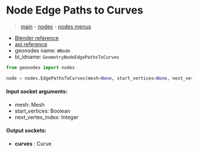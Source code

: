# Node Edge Paths to Curves

> [main](../structure.md) - [nodes](nodes.md) - [nodes menus](nodes_menus.md)

- [Blender reference](https://docs.blender.org/manual/en/latest/modeling/geometry_nodes/mesh/edge_paths_to_curves.html)
- [api reference](https://docs.blender.org/api/current/bpy.types.GeometryNodeEdgePathsToCurves.html)
- geonodes name: `WNode`
- bl_idname: `GeometryNodeEdgePathsToCurves`

```python
from geonodes import nodes

node = nodes.EdgePathsToCurves(mesh=None, start_vertices=None, next_vertex_index=None)
```

#### Input socket arguments:

- mesh: Mesh
- start_vertices: Boolean
- next_vertex_index: Integer

#### Output sockets:

- **curves** : Curve

